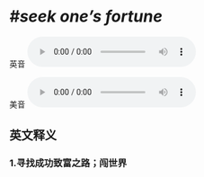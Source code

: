 # ***\#seek one’s fortune*** 
英音
<audio src="./media/seek one's fortune1_AAC.aac" controls="controls"></audio>

美音
<audio src="./media/seek one's fortune 2_AAC.aac" controls="controls"></audio>



  

英文释义
---
### 1.**寻找成功致富之路；闯世界**  


